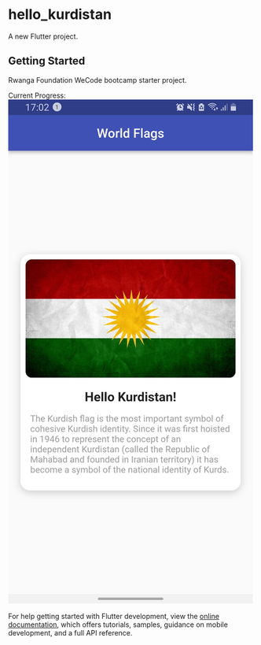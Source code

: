 # hello_kurdistan

A new Flutter project.

## Getting Started

Rwanga Foundation WeCode bootcamp starter project.

Current Progress:
![demo](https://github.com/Harrem/hello_kurdistan/blob/master/assets/screenshots/sc1.jpg)






For help getting started with Flutter development, view the
[online documentation](https://docs.flutter.dev/), which offers tutorials,
samples, guidance on mobile development, and a full API reference.
